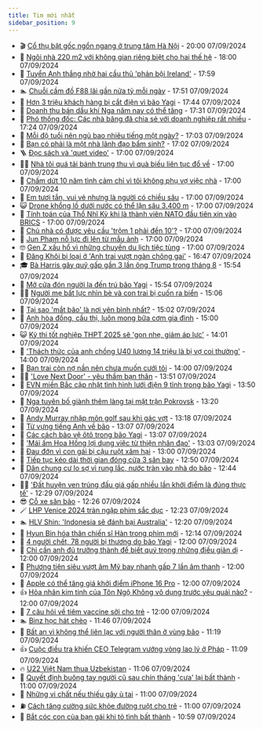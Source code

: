 ```yaml
---
title: Tim mới nhất
sidebar_position: 9
---
```


<!-- vnexpress-tin-moi-nhat:START -->
- 🎬 [Cổ thụ bật gốc ngổn ngang ở trung tâm Hà Nội](https://vnexpress.net/co-thu-bat-goc-ngon-ngang-o-trung-tam-ha-noi-4790311.html) - 20:00 07/09/2024
- 🐎 [Ngôi nhà 220 m2 với không gian riêng biệt cho hai thế hệ](https://vnexpress.net/ngoi-nha-220-m2-voi-khong-gian-rieng-biet-cho-hai-the-he-4790297.html) - 18:00 07/09/2024
- 🦍 [Tuyển Anh thắng nhờ hai cầu thủ &#39;phản bội Ireland&#39;](https://vnexpress.net/tuyen-anh-thang-nho-hai-cau-thu-phan-boi-ireland-4790314.html) - 17:59 07/09/2024
- 🏊 [Chuỗi cầm đồ F88 lãi gần nửa tỷ mỗi ngày](https://vnexpress.net/chuoi-cam-do-f88-lai-gan-nua-ty-moi-ngay-4790215.html) - 17:51 07/09/2024
- 🎊 [Hơn 3 triệu khách hàng bị cắt điện vì bão Yagi](https://vnexpress.net/nhieu-tinh-thanh-phia-bac-van-mat-dien-4790273.html) - 17:44 07/09/2024
- 🎃 [Doanh thu bán dầu khí Nga năm nay có thể tăng](https://vnexpress.net/doanh-thu-ban-dau-khi-nga-nam-nay-co-the-tang-4790114.html) - 17:31 07/09/2024
- 🧰 [Phó thống đốc: Các nhà băng đã chia sẻ với doanh nghiệp rất nhiều](https://vnexpress.net/pho-thong-doc-cac-nha-bang-da-chia-se-voi-doanh-nghiep-rat-nhieu-4790292.html) - 17:24 07/09/2024
- 🔭 [Mỗi độ tuổi nên ngủ bao nhiêu tiếng một ngày?](https://vnexpress.net/moi-do-tuoi-nen-ngu-bao-nhieu-tieng-mot-ngay-4790252.html) - 17:03 07/09/2024
- 🫶 [Bạn có phải là một nhà lãnh đạo bẩm sinh?](https://vnexpress.net/ban-co-phai-la-mot-nha-lanh-dao-bam-sinh-4789751.html) - 17:02 07/09/2024
- 🪜 [Đọc sách và &#39;quẹt video&#39;](https://vnexpress.net/doc-sach-va-quet-video-4790310.html) - 17:00 07/09/2024
- 👨‍🏫 [Nhà tôi quá tải bánh trung thu vì quà biếu liên tục đổ về](https://vnexpress.net/nha-toi-qua-tai-banh-trung-thu-vi-qua-bieu-lien-tuc-do-ve-4790191.html) - 17:00 07/09/2024
- 🎊 [Chấm dứt 10 năm tình cảm chỉ vì tôi không phụ vợ việc nhà](https://vnexpress.net/cham-dut-10-nam-tinh-cam-chi-vi-toi-khong-phu-vo-viec-nha-4790154.html) - 17:00 07/09/2024
- 🎊 [Em tươi tắn, vui vẻ nhưng là người có chiều sâu](https://vnexpress.net/em-tuoi-tan-vui-ve-nhung-la-nguoi-co-chieu-sau-4790145.html) - 17:00 07/09/2024
- 😺 [Drone khổng lồ dưới nước có thể lặn sâu 3.400 m](https://vnexpress.net/drone-khong-lo-duoi-nuoc-co-the-lan-sau-3-400-m-4789582.html) - 17:00 07/09/2024
- 🐘 [Tính toán của Thổ Nhĩ Kỳ khi là thành viên NATO đầu tiên xin vào BRICS](https://vnexpress.net/tinh-toan-cua-tho-nhi-ky-khi-la-thanh-vien-nato-dau-tien-xin-vao-brics-4789421.html) - 17:00 07/09/2024
- 🌁 [Chủ nhà có được yêu cầu &#39;trộm 1 phải đền 10&#39;?](https://vnexpress.net/chu-nha-co-duoc-yeu-cau-trom-1-phai-den-10-4789270.html) - 17:00 07/09/2024
- 🐲 [Jun Phạm nỗ lực đi lên từ mẫu ảnh](https://vnexpress.net/jun-pham-no-luc-di-len-tu-mau-anh-4788965.html) - 17:00 07/09/2024
- 🤓 [Gen Z xấu hổ vì những chuyến du lịch tiệc tùng](https://vnexpress.net/gen-z-xau-ho-vi-nhung-chuyen-du-lich-tiec-tung-4790004.html) - 17:00 07/09/2024
- 💪 [Đăng Khôi bị loại ở &#39;Anh trai vượt ngàn chông gai&#39;](https://vnexpress.net/dang-khoi-bi-loai-o-anh-trai-vuot-ngan-chong-gai-4790295.html) - 16:47 07/09/2024
- 🎓 [Bà Harris gây quỹ gấp gần 3 lần ông Trump trong tháng 8](https://vnexpress.net/ba-harris-gay-quy-gap-gan-3-lan-ong-trump-trong-thang-8-4790298.html) - 15:54 07/09/2024
- 🫣 [Mở cửa đón người lạ đến trú bão Yagi](https://vnexpress.net/mo-cua-don-nguoi-la-den-tru-bao-yagi-4790272.html) - 15:54 07/09/2024
- 🧑‍💻 [Người mẹ bất lực nhìn bè và con trai bị cuốn ra biển](https://vnexpress.net/nguoi-me-bat-luc-nhin-be-va-con-trai-bi-cuon-ra-bien-4790293.html) - 15:06 07/09/2024
- 🐲 [Tại sao &#39;mắt bão&#39; là nơi yên bình nhất?](https://vnexpress.net/tai-sao-mat-bao-la-noi-yen-binh-nhat-4790300.html) - 15:02 07/09/2024
- 🌝 [Anh hòa đồng, cầu thị, luôn mong bữa cơm gia đình](https://vnexpress.net/anh-hoa-dong-cau-thi-luon-mong-bua-com-gia-dinh-4790130.html) - 15:00 07/09/2024
- 😺 [Kỳ thi tốt nghiệp THPT 2025 sẽ &#39;gọn nhẹ, giảm áp lực&#39;](https://vnexpress.net/ky-thi-tot-nghiep-thpt-2025-se-gon-nhe-giam-ap-luc-4790257.html) - 14:01 07/09/2024
- 🐎 [&#39;Thách thức của anh chồng U40 lương 14 triệu là bị vợ coi thường&#39;](https://vnexpress.net/thach-thuc-cua-anh-chong-u40-luong-14-trieu-la-bi-vo-coi-thuong-4790218.html) - 14:00 07/09/2024
- 🎡 [Bạn trai còn nợ nần nên chưa muốn cưới tôi](https://vnexpress.net/ban-trai-con-no-nan-nen-chua-muon-cuoi-toi-4790081.html) - 14:00 07/09/2024
- 👨‍🏫 [&#39;Love Next Door&#39; - yêu thầm bạn thân](https://vnexpress.net/giai-tri/phim/thu-vien-phim/love-next-door-730) - 13:51 07/09/2024
- 🦆 [EVN miền Bắc cập nhật tình hình lưới điện 9 tỉnh trong bão Yagi](https://vnexpress.net/evn-mien-bac-cap-nhat-tinh-hinh-luoi-dien-9-tinh-trong-bao-yagi-4790278.html) - 13:50 07/09/2024
- 🚦 [Nga tuyên bố giành thêm làng tại mặt trận Pokrovsk](https://vnexpress.net/nga-tuyen-bo-gianh-them-lang-tai-mat-tran-pokrovsk-4790265.html) - 13:20 07/09/2024
- 💫 [Andy Murray nhập môn golf sau khi gác vợt](https://vnexpress.net/andy-murray-nhap-mon-golf-sau-khi-gac-vot-4790281.html) - 13:18 07/09/2024
- 🎉 [Từ vựng tiếng Anh về bão](https://vnexpress.net/tu-vung-tieng-anh-ve-bao-4790258.html) - 13:07 07/09/2024
- 🌋 [Các cách bảo vệ ôtô trong bão Yagi](https://vnexpress.net/cac-cach-bao-ve-oto-trong-bao-yagi-4790262.html) - 13:07 07/09/2024
- 🤖 [&#39;Mái ấm Hoa Hồng lợi dụng việc từ thiện nhân đạo&#39;](https://vnexpress.net/mai-am-hoa-hong-loi-dung-viec-tu-thien-nhan-dao-4790251.html) - 13:03 07/09/2024
- 🦏 [Đau đớn vì con gái bị cậu ruột xâm hại](https://vnexpress.net/dau-don-vi-con-gai-bi-cau-ruot-xam-hai-4790196.html) - 13:00 07/09/2024
- 🦩 [Tiếp tục kéo dài thời gian đóng cửa 3 sân bay](https://vnexpress.net/tiep-tuc-keo-dai-thoi-gian-dong-cua-3-san-bay-4790260.html) - 12:50 07/09/2024
- 👺 [Dân chung cư lo sợ vì rung lắc, nước tràn vào nhà do bão](https://vnexpress.net/dan-chung-cu-lo-so-vi-rung-lac-nuoc-tran-vao-nha-do-bao-4790248.html) - 12:44 07/09/2024
- 🧑‍🏫 [&#39;Đất huyện ven trúng đấu giá gấp nhiều lần khởi điểm là đúng thực tế&#39;](https://vnexpress.net/dat-huyen-ven-trung-dau-gia-gap-nhieu-lan-khoi-diem-la-dung-thuc-te-4790267.html) - 12:29 07/09/2024
- 😎 [Cỗ xe săn bão](https://vnexpress.net/co-xe-san-bao-4790240.html) - 12:26 07/09/2024
- 🪄 [LHP Venice 2024 tràn ngập phim sắc dục](https://vnexpress.net/lhp-venice-2024-tran-ngap-phim-sac-duc-4789012.html) - 12:23 07/09/2024
- 🏊 [HLV Shin: &#39;Indonesia sẽ đánh bại Australia&#39;](https://vnexpress.net/hlv-shin-indonesia-se-danh-bai-australia-4790266.html) - 12:20 07/09/2024
- 💃 [Hyun Bin hóa thân chiến sĩ Hàn trong phim mới](https://vnexpress.net/hyun-bin-hoa-than-chien-si-han-trong-phim-moi-4789700.html) - 12:14 07/09/2024
- 🦆 [4 người chết, 78 người bị thương do bão Yagi](https://vnexpress.net/4-nguoi-chet-78-nguoi-bi-thuong-do-bao-yagi-4790254.html) - 12:00 07/09/2024
- 🎊 [Chỉ cần anh đủ trưởng thành để biết quý trọng những điều giản dị](https://vnexpress.net/chi-can-anh-du-truong-thanh-de-biet-quy-trong-nhung-dieu-gian-di-4790131.html) - 12:00 07/09/2024
- 👺 [Phương tiện siêu vượt âm Mỹ bay nhanh gấp 7 lần âm thanh](https://vnexpress.net/phuong-tien-sieu-vuot-am-my-bay-nhanh-gap-7-lan-am-thanh-4790049.html) - 12:00 07/09/2024
- 🎡 [Apple có thể tăng giá khởi điểm iPhone 16 Pro](https://vnexpress.net/apple-co-the-tang-gia-khoi-diem-iphone-16-pro-4790002.html) - 12:00 07/09/2024
- 👍 [Hỏa nhãn kim tinh của Tôn Ngộ Không vô dụng trước yêu quái nào?](https://vnexpress.net/hoa-nhan-kim-tinh-cua-ton-ngo-khong-vo-dung-truoc-yeu-quai-nao-4789762.html) - 12:00 07/09/2024
- 🐎 [7 câu hỏi về tiêm vaccine sởi cho trẻ](https://vnexpress.net/7-cau-hoi-ve-tiem-vaccine-soi-cho-tre-4790169.html) - 12:00 07/09/2024
- 🏊 [Binz học hát chèo](https://vnexpress.net/binz-hoc-hat-cheo-4790085.html) - 11:46 07/09/2024
- 🦩 [Bất an vì không thể liên lạc với người thân ở vùng bão](https://vnexpress.net/bat-an-vi-khong-the-lien-lac-voi-nguoi-than-o-vung-bao-4790243.html) - 11:19 07/09/2024
- 👍 [Cuộc điều tra khiến CEO Telegram vướng vòng lao lý ở Pháp](https://vnexpress.net/cuoc-dieu-tra-khien-ceo-telegram-vuong-vong-lao-ly-o-phap-4790111.html) - 11:09 07/09/2024
- 🔥 [U22 Việt Nam thua Uzbekistan](https://vnexpress.net/u22-viet-nam-thua-uzbekistan-4790250.html) - 11:06 07/09/2024
- 💄 [Quyết định buông tay người cũ sau chín tháng &#39;cưa&#39; lại bất thành](https://vnexpress.net/quyet-dinh-buong-tay-nguoi-cu-sau-chin-thang-cua-lai-bat-thanh-4790080.html) - 11:00 07/09/2024
- 🤡 [Những vi chất nếu thiếu gây ù tai](https://vnexpress.net/nhung-vi-chat-neu-thieu-gay-u-tai-4790113.html) - 11:00 07/09/2024
- ⛽️ [Cách tăng cường sức khỏe đường ruột cho trẻ](https://vnexpress.net/cach-tang-cuong-suc-khoe-duong-ruot-cho-tre-4790089.html) - 11:00 07/09/2024
- 🚀 [Bắt cóc con của bạn gái khi tỏ tình bất thành](https://vnexpress.net/bat-coc-con-cua-ban-gai-khi-to-tinh-bat-thanh-4790235.html) - 10:59 07/09/2024<!-- vnexpress-tin-moi-nhat:END -->

